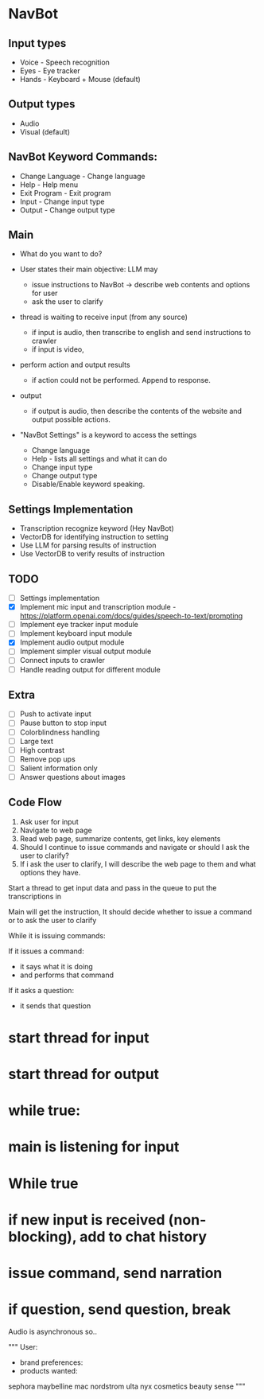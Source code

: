# NavBot

## Input types
 - Voice - Speech recognition
 - Eyes - Eye tracker
 - Hands - Keyboard + Mouse (default)

## Output types
 - Audio
 - Visual (default)

## NavBot Keyword Commands:
 - Change Language - Change language
 - Help - Help menu
 - Exit Program - Exit program
 - Input - Change input type
 - Output - Change output type

## Main
 - What do you want to do? 
 - User states their main objective: LLM may
   - issue instructions to NavBot -> describe web contents and options for user
   - ask the user to clarify

 - thread is waiting to receive input (from any source)
   - if input is audio, then transcribe to english and send instructions to crawler 
   - if input is video, 
 - perform action and output results
   - if action could not be performed. Append to response.
 - output
   - if output is audio, then describe the contents of the website and output possible actions.
 - "NavBot Settings" is a keyword to access the settings
   - Change language
   - Help - lists all settings and what it can do
   - Change input type
   - Change output type
   - Disable/Enable keyword speaking. 

## Settings Implementation
 - Transcription recognize keyword (Hey NavBot)
 - VectorDB for identifying instruction to setting
 - Use LLM for parsing results of instruction
 - Use VectorDB to verify results of instruction

## TODO
 - [ ] Settings implementation
 - [x] Implement mic input and transcription module - https://platform.openai.com/docs/guides/speech-to-text/prompting
 - [ ] Implement eye tracker input module
 - [ ] Implement keyboard input module
 - [x] Implement audio output module
 - [ ] Implement simpler visual output module
 - [ ] Connect inputs to crawler
 - [ ] Handle reading output for different module

## Extra
 - [ ] Push to activate input
 - [ ] Pause button to stop input
 - [ ] Colorblindness handling
 - [ ] Large text
 - [ ] High contrast
 - [ ] Remove pop ups
 - [ ] Salient information only
 - [ ] Answer questions about images

## Code Flow
1. Ask user for input
2. Navigate to web page
3. Read web page, summarize contents, get links, key elements
4. Should I continue to issue commands and navigate or should I ask the user to clarify?
5. If i ask the user to clarify, I will describe the web page to them and what options they have.


Start a thread to get input data and pass in the queue to put the transcriptions in

Main will get the instruction, 
It should decide whether to issue a command or to ask the user to clarify

While it is issuing commands:

If it issues a command:
 - it says what it is doing
 - and performs that command

If it asks a question:
 - it sends that question 


# start thread for input
# start thread for output
# while true:
  # main is listening for input
  # While true
  #    if new input is received (non-blocking), add to chat history
  #    issue command, send narration
  #    if question, send question, break
  






Audio is asynchronous so..



"""
User:
 - brand preferences: 
 - products wanted: 

sephora
maybelline
mac
nordstrom
ulta
nyx cosmetics
beauty sense
"""
